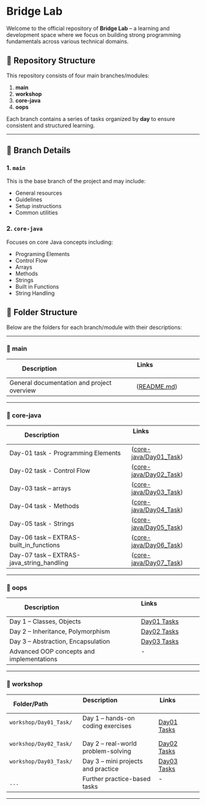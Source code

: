 # Bridge Lab

Welcome to the official repository of **Bridge Lab** – a learning and development space where we focus on building strong programming fundamentals across various technical domains.

## 📁 Repository Structure

This repository consists of four main branches/modules:

1. **main**
2. **workshop**
3. **core-java**
4. **oops**


Each branch contains a series of tasks organized by **day** to ensure consistent and structured learning.

---

## 📌 Branch Details

### 1. `main`
This is the base branch of the project and may include:
- General resources
- Guidelines
- Setup instructions
- Common utilities

### 2. `core-java`
Focuses on core Java concepts including:
- Programing Elements
- Control Flow
- Arrays
- Methods
- Strings
- Built in Functions
- String Handling

## 📁 Folder Structure

Below are the folders for each branch/module with their descriptions:

---

### 🔹 main

| Description                                      | Links                               |
|--------------------------------------------------|-------------------------------------|
| General documentation and project overview       | ([README.md](https://github.com/sakshi26tangar/BridgeLabz-SIPP-Training/tree/main))|

---

### 🔹 core-java

| Description                                | Links                               |
|--------------------------------------------|------------------------------------|
|Day-01 task - Programming Elements | ([core-java/Day01_Task](https://github.com/sakshi26tangar/BridgeLabz-SIPP-Training/tree/core-java/Day-01_ProgrammingElements)) |
| Day-02 task - Control Flow           | ([core-java/Day02_Task](https://github.com/sakshi26tangar/BridgeLabz-SIPP-Training/tree/core-java/Day-02_ControlFlow)) |
| Day-03 task – arrays      | ([core-java/Day03_Task](https://github.com/sakshi26tangar/BridgeLabz-SIPP-Training/tree/core-java/Day-03_Arrays)) |
|Day-04 task -  Methods | ([core-java/Day04_Task](https://github.com/sakshi26tangar/BridgeLabz-SIPP-Training/tree/core-java/Day-04_Methods)) |
| Day-05 task - Strings         | ([core-java/Day05_Task](https://github.com/sakshi26tangar/BridgeLabz-SIPP-Training/tree/core-java/Day-05_Strings)) |
| Day-06 task – EXTRAS-built_in_functions      | ([core-java/Day06_Task](https://github.com/sakshi26tangar/BridgeLabz-SIPP-Training/tree/core-java/EXTRAS-built_in_functions)) |
|  Day-07 task – EXTRAS-java_string_handling      | ([core-java/Day07_Task](https://github.com/sakshi26tangar/BridgeLabz-SIPP-Training/tree/core-java/EXTRAS-java_string_handling)) |

---

### 🔹 oops

| Description                                     | Links                               |
|-------------------------------------------------|------------------------------------|
| Day 1 – Classes, Objects                        | [Day01 Tasks](oops/Day01_Task/)     |
| Day 2 – Inheritance, Polymorphism              | [Day02 Tasks](oops/Day02_Task/)     |
| Day 3 – Abstraction, Encapsulation             | [Day03 Tasks](oops/Day03_Task/)     |
| Advanced OOP concepts and implementations       | -                                   |

---

### 🔹 workshop

| Folder/Path                | Description                                   | Links                                  |
|----------------------------|-----------------------------------------------|---------------------------------------|
| `workshop/Day01_Task/`     | Day 1 – hands-on coding exercises             | [Day01 Tasks](workshop/Day01_Task/)    |
| `workshop/Day02_Task/`     | Day 2 – real-world problem-solving            | [Day02 Tasks](workshop/Day02_Task/)    |
| `workshop/Day03_Task/`     | Day 3 – mini projects and practice            | [Day03 Tasks](workshop/Day03_Task/)    |
| `...`                      | Further practice-based tasks                  | -                                      |

---







